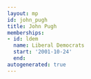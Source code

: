 ```yaml
---
layout: mp
id: john_pugh
title: John Pugh
memberships:
- id: ldem
  name: Liberal Democrats
  start: '2001-10-24'
  end: 
autogenerated: true
---
```

